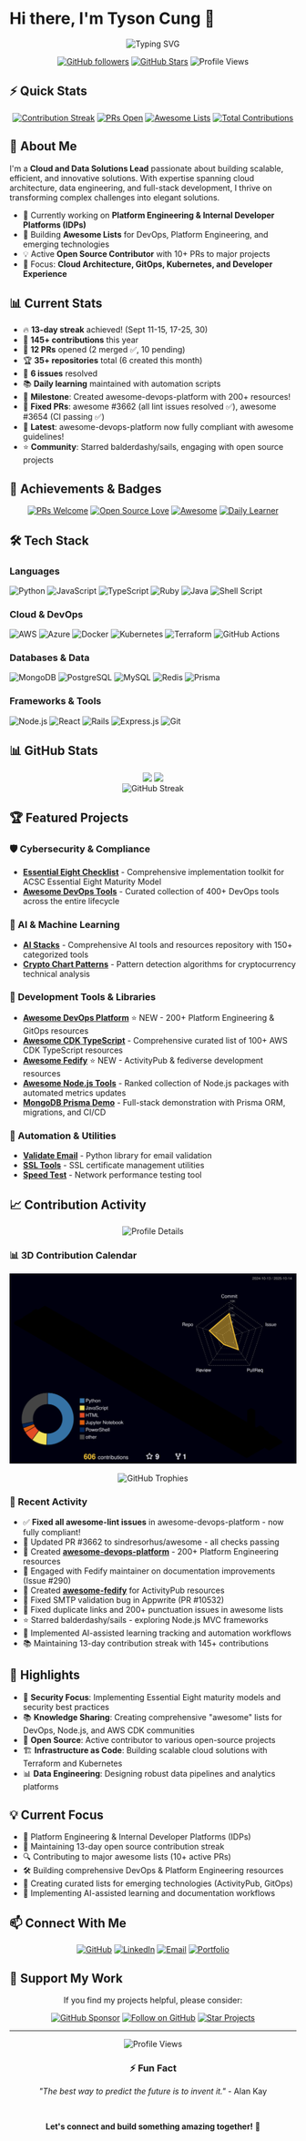 # Hi there, I'm Tyson Cung 👋

<div align="center">
  <img src="https://readme-typing-svg.herokuapp.com?font=Fira+Code&pause=1000&width=435&lines=Cloud+%26+Data+Solutions+Lead;Platform+Engineering+Expert;Open+Source+Contributor;13-Day+Contribution+Streak+🔥" alt="Typing SVG" />
  
  [![GitHub followers](https://img.shields.io/github/followers/tysoncung?label=Follow&style=social)](https://github.com/tysoncung)
  [![GitHub Stars](https://img.shields.io/github/stars/tysoncung?style=social)](https://github.com/tysoncung)
  ![Profile Views](https://komarev.com/ghpvc/?username=tysoncung&color=blue)
</div>

## ⚡ Quick Stats
<div align="center">
  
  [![Contribution Streak](https://img.shields.io/badge/🔥%20Streak-13%20days-orange)](https://github.com/tysoncung/daily-learning)
  [![PRs Open](https://img.shields.io/badge/PRs-10%20Open-green)](https://github.com/pulls?q=is%3Apr+author%3Atysoncung+is%3Aopen)
  [![Awesome Lists](https://img.shields.io/badge/Awesome%20Lists-5%20Created-purple)](https://github.com/tysoncung?tab=repositories&q=awesome)
  [![Total Contributions](https://img.shields.io/badge/Contributions-145%2B-blue)](https://github.com/tysoncung)
  
</div>

## 🚀 About Me

I'm a **Cloud and Data Solutions Lead** passionate about building scalable, efficient, and innovative solutions. With expertise spanning cloud architecture, data engineering, and full-stack development, I thrive on transforming complex challenges into elegant solutions.

- 🔭 Currently working on **Platform Engineering & Internal Developer Platforms (IDPs)**
- 🌱 Building **Awesome Lists** for DevOps, Platform Engineering, and emerging technologies
- 💡 Active **Open Source Contributor** with 10+ PRs to major projects
- 🎯 Focus: **Cloud Architecture, GitOps, Kubernetes, and Developer Experience**

<!-- STATS:START -->
## 📊 Current Stats
- 🔥 **13-day streak** achieved! (Sept 11-15, 17-25, 30)
- 📝 **145+ contributions** this year
- 🎯 **12 PRs** opened (2 merged ✅, 10 pending)
- 🏆 **35+ repositories** total (6 created this month)
- 🐛 **6 issues** resolved
- 📚 **Daily learning** maintained with automation scripts
- 🎉 **Milestone**: Created awesome-devops-platform with 200+ resources!
- 🚀 **Fixed PRs**: awesome #3662 (all lint issues resolved ✅), awesome #3654 (CI passing ✅)
- 📖 **Latest**: awesome-devops-platform now fully compliant with awesome guidelines!
- ⭐ **Community**: Starred balderdashy/sails, engaging with open source projects
<!-- STATS:END -->

## 🏅 Achievements & Badges

<div align="center">
  
[![PRs Welcome](https://img.shields.io/badge/PRs-welcome-brightgreen.svg?style=for-the-badge)](https://makeapullrequest.com)
[![Open Source Love](https://img.shields.io/badge/Open%20Source-%E2%9D%A4-red?style=for-the-badge)](https://github.com/tysoncung)
[![Awesome](https://img.shields.io/badge/Awesome-Lists-FC60A8?style=for-the-badge)](https://github.com/sindresorhus/awesome)
[![Daily Learner](https://img.shields.io/badge/Daily-Learner-blue?style=for-the-badge)](https://github.com/tysoncung/daily-learning)

</div>

## 🛠️ Tech Stack

### Languages
![Python](https://img.shields.io/badge/Python-3776AB?style=for-the-badge&logo=python&logoColor=white)
![JavaScript](https://img.shields.io/badge/JavaScript-F7DF1E?style=for-the-badge&logo=javascript&logoColor=black)
![TypeScript](https://img.shields.io/badge/TypeScript-007ACC?style=for-the-badge&logo=typescript&logoColor=white)
![Ruby](https://img.shields.io/badge/Ruby-CC342D?style=for-the-badge&logo=ruby&logoColor=white)
![Java](https://img.shields.io/badge/Java-ED8B00?style=for-the-badge&logo=openjdk&logoColor=white)
![Shell Script](https://img.shields.io/badge/Shell_Script-121011?style=for-the-badge&logo=gnu-bash&logoColor=white)

### Cloud & DevOps
![AWS](https://img.shields.io/badge/AWS-232F3E?style=for-the-badge&logo=amazon-aws&logoColor=white)
![Azure](https://img.shields.io/badge/Azure-0089D0?style=for-the-badge&logo=microsoft-azure&logoColor=white)
![Docker](https://img.shields.io/badge/Docker-2496ED?style=for-the-badge&logo=docker&logoColor=white)
![Kubernetes](https://img.shields.io/badge/Kubernetes-326CE5?style=for-the-badge&logo=kubernetes&logoColor=white)
![Terraform](https://img.shields.io/badge/Terraform-623CE4?style=for-the-badge&logo=terraform&logoColor=white)
![GitHub Actions](https://img.shields.io/badge/GitHub_Actions-2088FF?style=for-the-badge&logo=github-actions&logoColor=white)

### Databases & Data
![MongoDB](https://img.shields.io/badge/MongoDB-47A248?style=for-the-badge&logo=mongodb&logoColor=white)
![PostgreSQL](https://img.shields.io/badge/PostgreSQL-316192?style=for-the-badge&logo=postgresql&logoColor=white)
![MySQL](https://img.shields.io/badge/MySQL-00000F?style=for-the-badge&logo=mysql&logoColor=white)
![Redis](https://img.shields.io/badge/Redis-DC382D?style=for-the-badge&logo=redis&logoColor=white)
![Prisma](https://img.shields.io/badge/Prisma-2D3748?style=for-the-badge&logo=Prisma&logoColor=white)

### Frameworks & Tools
![Node.js](https://img.shields.io/badge/Node.js-339933?style=for-the-badge&logo=nodedotjs&logoColor=white)
![React](https://img.shields.io/badge/React-20232A?style=for-the-badge&logo=react&logoColor=61DAFB)
![Rails](https://img.shields.io/badge/Rails-CC0000?style=for-the-badge&logo=ruby-on-rails&logoColor=white)
![Express.js](https://img.shields.io/badge/Express.js-404D59?style=for-the-badge)
![Git](https://img.shields.io/badge/Git-F05032?style=for-the-badge&logo=git&logoColor=white)

## 📊 GitHub Stats

<div align="center">
  <img height="180em" src="https://github-readme-stats.vercel.app/api?username=tysoncung&show_icons=true&theme=tokyonight&include_all_commits=true&count_private=true&cache=1760488165"/>
  <img height="180em" src="https://github-readme-stats.vercel.app/api/top-langs/?username=tysoncung&layout=compact&langs_count=10&theme=tokyonight&hide=html,css&cache=1760488165"/>
</div>

<div align="center">
  <img src="https://github-readme-streak-stats.herokuapp.com/?user=tysoncung&theme=tokyonight&cache=1760488165" alt="GitHub Streak" />
</div>

## 🏆 Featured Projects

### 🛡️ Cybersecurity & Compliance
- **[Essential Eight Checklist](https://github.com/tysoncung/essential-eight-checklist)** - Comprehensive implementation toolkit for ACSC Essential Eight Maturity Model
- **[Awesome DevOps Tools](https://github.com/tysoncung/awesome-devops-tools)** - Curated collection of 400+ DevOps tools across the entire lifecycle

### 🤖 AI & Machine Learning
- **[AI Stacks](https://github.com/tysoncung/ai-stacks)** - Comprehensive AI tools and resources repository with 150+ categorized tools
- **[Crypto Chart Patterns](https://github.com/tysoncung/crypto-chart-patterns)** - Pattern detection algorithms for cryptocurrency technical analysis

### 🚀 Development Tools & Libraries
- **[Awesome DevOps Platform](https://github.com/tysoncung/awesome-devops-platform)** ⭐ NEW - 200+ Platform Engineering & GitOps resources
- **[Awesome CDK TypeScript](https://github.com/tysoncung/awesome-cdk-typescript)** - Comprehensive curated list of 100+ AWS CDK TypeScript resources
- **[Awesome Fedify](https://github.com/tysoncung/awesome-fedify)** ⭐ NEW - ActivityPub & fediverse development resources
- **[Awesome Node.js Tools](https://github.com/tysoncung/awesome-nodejs-tools)** - Ranked collection of Node.js packages with automated metrics updates
- **[MongoDB Prisma Demo](https://github.com/tysoncung/mongodb-prisma-demo)** - Full-stack demonstration with Prisma ORM, migrations, and CI/CD

### 🔧 Automation & Utilities
- **[Validate Email](https://github.com/tysoncung/validate_email)** - Python library for email validation
- **[SSL Tools](https://github.com/tysoncung/ssl-tools)** - SSL certificate management utilities
- **[Speed Test](https://github.com/tysoncung/speedtest)** - Network performance testing tool

## 📈 Contribution Activity

<div align="center">
  <img src="https://github-profile-summary-cards.vercel.app/api/cards/profile-details?username=tysoncung&theme=tokyonight&cache=1760488165" alt="Profile Details" />
</div>

### 📊 3D Contribution Calendar
![3D Contribution Calendar](./profile-3d-contrib/profile-night-rainbow.svg)

<div align="center">
  <img src="https://github-profile-trophy.vercel.app/?username=tysoncung&theme=tokyonight&no-frame=true&column=7&cache=1760488165" alt="GitHub Trophies" />
</div>

### 🔄 Recent Activity
<!-- RECENT:START -->
- ✅ **Fixed all awesome-lint issues** in awesome-devops-platform - now fully compliant!
- 🦄 Updated PR #3662 to sindresorhus/awesome - all checks passing
- 🚀 Created **[awesome-devops-platform](https://github.com/tysoncung/awesome-devops-platform)** - 200+ Platform Engineering resources
- 💬 Engaged with Fedify maintainer on documentation improvements (Issue #290)
- 🎯 Created **[awesome-fedify](https://github.com/tysoncung/awesome-fedify)** for ActivityPub resources
- 🐛 Fixed SMTP validation bug in Appwrite (PR #10532)
- 🔧 Fixed duplicate links and 200+ punctuation issues in awesome lists
- ⭐ Starred balderdashy/sails - exploring Node.js MVC frameworks
- 🤖 Implemented AI-assisted learning tracking and automation workflows
- 📚 Maintaining 13-day contribution streak with 145+ contributions
<!-- RECENT:END -->

## 🌟 Highlights

- 🔐 **Security Focus**: Implementing Essential Eight maturity models and security best practices
- 📚 **Knowledge Sharing**: Creating comprehensive "awesome" lists for DevOps, Node.js, and AWS CDK communities
- 🤝 **Open Source**: Active contributor to various open-source projects
- 🏗️ **Infrastructure as Code**: Building scalable cloud solutions with Terraform and Kubernetes
- 📊 **Data Engineering**: Designing robust data pipelines and analytics platforms

## 💡 Current Focus

- 🎯 Platform Engineering & Internal Developer Platforms (IDPs)
- 🚀 Maintaining 13-day open source contribution streak
- 🔍 Contributing to major awesome lists (10+ active PRs)
- 🛠️ Building comprehensive DevOps & Platform Engineering resources
- 📖 Creating curated lists for emerging technologies (ActivityPub, GitOps)
- 🤖 Implementing AI-assisted learning and documentation workflows

## 📫 Connect With Me

<div align="center">
  
[![GitHub](https://img.shields.io/badge/GitHub-100000?style=for-the-badge&logo=github&logoColor=white)](https://github.com/tysoncung)
[![LinkedIn](https://img.shields.io/badge/LinkedIn-0077B5?style=for-the-badge&logo=linkedin&logoColor=white)](https://www.linkedin.com/in/tysoncung/)
[![Email](https://img.shields.io/badge/Email-D14836?style=for-the-badge&logo=gmail&logoColor=white)](mailto:tyson.cung@gmail.com)
[![Portfolio](https://img.shields.io/badge/Portfolio-000000?style=for-the-badge&logo=About.me&logoColor=white)](https://tysoncung.github.io)

</div>

## 💖 Support My Work

<div align="center">
  
  If you find my projects helpful, please consider:
  
  [![GitHub Sponsor](https://img.shields.io/badge/Sponsor-❤️-red?style=for-the-badge&logo=github-sponsors)](https://github.com/sponsors/tysoncung)
  [![Follow on GitHub](https://img.shields.io/badge/Follow-GitHub-black?style=for-the-badge&logo=github)](https://github.com/tysoncung)
  [![Star Projects](https://img.shields.io/badge/⭐%20Star-My%20Projects-yellow?style=for-the-badge)](https://github.com/tysoncung?tab=repositories)
  
</div>

---

<div align="center">
  <img src="https://komarev.com/ghpvc/?username=tysoncung&style=for-the-badge&color=blue" alt="Profile Views" />
  
  ### ⚡ Fun Fact
  *"The best way to predict the future is to invent it."* - Alan Kay
  
  <br/>
  
  **Let's connect and build something amazing together!** 🚀
</div>

<!-- Last updated: 2025-10-15 00:29:25 UTC -->
